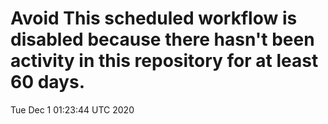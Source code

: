 # Avoid This scheduled workflow is disabled because there hasn't been activity in this repository for at least 60 days.
Tue Dec  1 01:23:44 UTC 2020
